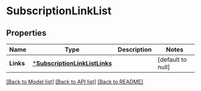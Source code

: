 # SubscriptionLinkList

## Properties
Name | Type | Description | Notes
------------ | ------------- | ------------- | -------------
**Links** | [***SubscriptionLinkListLinks**](SubscriptionLinkList.links.md) |  | [default to null]

[[Back to Model list]](../README.md#documentation-for-models) [[Back to API list]](../README.md#documentation-for-api-endpoints) [[Back to README]](../README.md)


